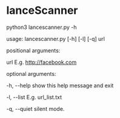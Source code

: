 # lanceScanner

python3 lancescanner.py -h

usage: lancescanner.py [-h] [-l] [-q] url


positional arguments:

  url          E.g. http://facebook.com
  

optional arguments:

  -h, --help   show this help message and exit
  
  -l, --list   E.g. url_list.txt
  
  -q, --quiet  silent mode.
